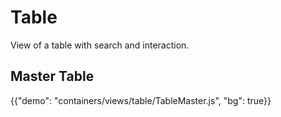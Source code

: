 # Table

<p class="description">View of a table with search and interaction.</p>

## Master Table

{{"demo": "containers/views/table/TableMaster.js", "bg": true}}
